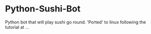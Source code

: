 Python-Sushi-Bot
================

Python bot that will play sushi go round.
'Ported' to linux following the tutorial at ...
